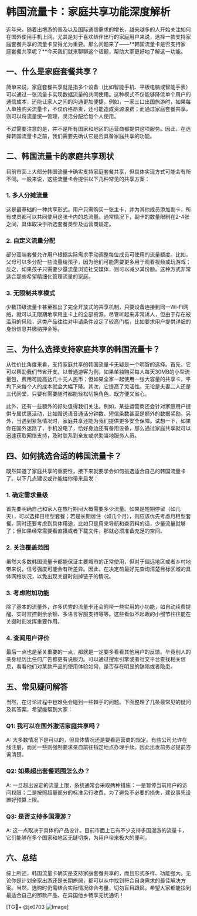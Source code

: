 # 韩国流量卡：家庭共享功能深度解析

近年来，随着出境游的普及以及国际通信需求的增长，越来越多的人开始关注如何在国外使用手机上网。尤其是对于喜欢结伴出行的家庭用户来说，选择一款支持家庭套餐共享的流量卡显得尤为重要。那么问题来了——**韩国流量卡是否支持家庭套餐共享呢？**今天我们就来聊聊这个话题，帮助大家更好地了解这一功能。

## 一、什么是家庭套餐共享？

简单来说，家庭套餐共享就是指多个设备（比如智能手机、平板电脑或智能手表）可以通过一张流量卡实现数据流量的共同使用。这种模式不仅能够降低单个用户的通信成本，还能让家人之间的沟通更加便捷。例如，一家三口出国旅游时，如果每人单独购买流量卡，不仅价格昂贵，还可能造成资源浪费；而通过家庭套餐共享，则可以将流量统一管理，灵活分配给每个人使用。

不过需要注意的是，并不是所有国家和地区的运营商都提供这项服务。因此，在选择韩国流量卡之前，我们需要先确认它是否具备家庭共享的功能。

## 二、韩国流量卡的家庭共享现状

目前市面上大部分韩国流量卡确实支持家庭套餐共享，但具体实现方式可能会有所不同。一般来说，这些流量卡会提供以下几种常见的共享方案：

### 1. **多人分摊流量**
这是最基础的一种共享形式。用户只需购买一张主卡，并为其他成员添加副卡，所有成员都可以共同使用这张卡内的总流量。通常情况下，副卡的数量限制在2-4张之间，具体取决于所选套餐类型及运营商规定。

### 2. **自定义流量分配**
部分高端套餐允许用户根据实际需求手动调整每位成员可使用的流量额度。比如，父母可以多分配一些流量给孩子，因为他们可能需要更多用于观看视频或玩游戏；反之，如果孩子只需要少量流量浏览社交媒体，则可以减少其份额。这种方式非常适合那些希望精细化管理流量的家庭。

### 3. **无限制共享模式**
少数顶级流量卡甚至推出了完全开放式的共享机制，只要设备连接到同一Wi-Fi网络，就可以无限期地享用主卡上的全部资源。尽管听起来非常诱人，但由于存在被滥用的风险，这类产品往往对申请条件设定了较高门槛，比如要求用户提供详细的身份信息并缴纳押金等。

## 三、为什么选择支持家庭共享的韩国流量卡？

从性价比角度来看，支持家庭共享的韩国流量卡无疑是一个明智的选择。首先，它可以帮助我们节省开支。以普通游客为例，如果单独购买每人每天30MB的小型流量包，费用可能高达几十元人民币；但如果全家一起使用一张大容量的共享卡，平均下来每个人的成本就会大幅下降。其次，它提高了灵活性。无论是夫妻二人还是三代同堂，只要有需要随时都能轻松切换角色，既方便又省心。

此外，还有一些额外的好处值得我们关注。例如，某些运营商还会针对家庭用户提供专属优惠活动，比如赠送语音通话分钟数、短信条数甚至是额外的数据奖励。另外，当遇到紧急情况时，家庭共享还能为我们提供更多安全保障。试想一下，如果你在国外迷路了，手机没电了，恰好身边还有备用设备，那么通过家庭共享就可以迅速获取网络支持，及时联系到亲友或求助当地服务人员。

## 四、如何挑选合适的韩国流量卡？

既然知道了家庭共享的重要性，接下来就要学会如何挑选适合自己的韩国流量卡了。以下几点建议或许能给你带来启发：

### 1. 确定需求量级
首先要明确自己和家人在旅行期间大概需要多少流量。如果是短期停留（如几天），可以选择日租型套餐；若是长期居住（如几个月），则应该优先考虑月租型套餐。同时还要考虑到具体用途，比如只是用来导航和查资料的话，少量流量就够了；但如果经常需要看直播或者下载文件，那就必须准备充足的空间。

### 2. 关注覆盖范围
虽然大多数韩国流量卡都能保证主要城市的正常使用，但对于偏远地区或者乡村地带来说，信号强度可能会有所差异。因此，在决定前最好先查询清楚目标区域的具体网络状况，以免出现关键时刻掉链子的情况。

### 3. 考虑附加功能
除了基本的流量外，许多优秀的流量卡还会附带一些实用的小功能，如自动续费提醒、实时监控剩余余额、多语言客服支持等等。这些看似不起眼的小细节往往能在关键时刻发挥重要作用。

### 4. 查阅用户评价
最后一点也是至关重要的一点，那就是一定要多看看其他用户的反馈。毕竟别人的亲身经历比任何广告都更有说服力。可以通过搜索引擎或者社交平台查找相关信息，看看他们对某款产品的使用体验如何，是否存在明显的缺陷或者隐患。

## 五、常见疑问解答

当然，在讨论过程中也难免会碰到一些棘手的问题。下面整理了几条最常见的疑问及其答案，希望能帮到大家：

### Q1: 我可以在国外激活家庭共享吗？
A: 大多数情况下是可以的，但具体情况还是要看运营商的规定。有些公司允许在线注册，而另一些则强制要求亲自前往指定地点办理手续。因此出发前务必提前咨询清楚。

### Q2: 如果超出套餐范围怎么办？
A: 一旦超出设定的流量上限，系统通常会采取两种措施：一是暂停当前用户的访问权限；二是按照超量部分的标准另行收费。为了避免不必要的损失，建议事先设置好预算上限。

### Q3: 是否支持多国漫游？
A: 这一点取决于具体的产品设计。目前市面上已有不少支持多国漫游的流量卡，它们能够在多个国家和地区无缝切换，为用户带来极大的便利。

## 六、总结

综上所述，韩国流量卡确实是支持家庭套餐共享的，而且形式多样、功能强大。无论你是计划全家出游还是长期旅居，都可以从中找到符合自身需求的最佳解决方案。当然，选购时仍需结合实际情况综合考量，切勿盲目跟风。希望大家都能找到最适合自己的那款产品，在异国他乡畅享无忧通讯！

[TG💪+ @jx0703 ![Image](https://github.com/user-attachments/assets/dbca1d08-cadb-493c-b0ec-ad6f7a83f270)]